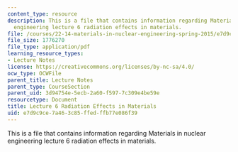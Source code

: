 ```yaml
---
content_type: resource
description: This is a file that contains information regarding Materials in nuclear
  engineering lecture 6 radiation effects in materials.
file: /courses/22-14-materials-in-nuclear-engineering-spring-2015/e7d9c9ce7a463c85ffedffb77e086f39_MIT22_14S15_Lecture6.pdf
file_size: 1776270
file_type: application/pdf
learning_resource_types:
- Lecture Notes
license: https://creativecommons.org/licenses/by-nc-sa/4.0/
ocw_type: OCWFile
parent_title: Lecture Notes
parent_type: CourseSection
parent_uid: 3d94754e-5ecb-2a60-f597-7c309e4be59e
resourcetype: Document
title: Lecture 6 Radiation Effects in Materials
uid: e7d9c9ce-7a46-3c85-ffed-ffb77e086f39
---
```

This is a file that contains information regarding Materials in nuclear engineering lecture 6 radiation effects in materials.